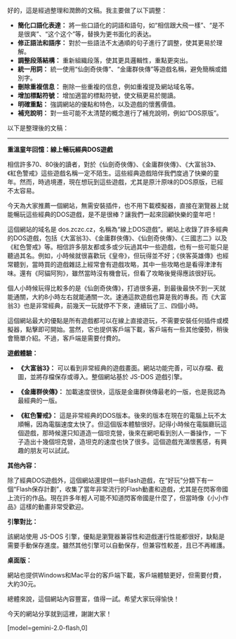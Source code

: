 好的，這是經過整理和潤飾的文稿。我主要做了以下調整：

*   **簡化口語化表達：** 將一些口語化的詞語和語句，如“相信跟大飛一樣”、“是不是很爽”、“这个这个”等，替换为更书面化的表达。
*   **修正語法和語序：** 對於一些語法不太通順的句子進行了調整，使其更易於理解。
*   **調整段落結構：** 重新組織段落，使其更具邏輯性，重點更突出。
*   **統一用詞：** 統一使用“仙劍奇俠傳”、“金庸群俠傳”等遊戲名稱，避免簡稱或錯別字。
*   **刪除重複信息：** 刪除一些重複的信息，例如重複提及網站域名等。
*   **增加標點符號：** 增加適當的標點符號，使文稿更易於閱讀。
*   **明確重點：** 強調網站的優點和特色，以及遊戲的懷舊價值。
*   **補充說明：** 對一些可能不太清楚的概念進行了補充說明，例如“DOS原版”。

以下是整理後的文稿：

---

**重溫童年回憶：線上暢玩經典DOS遊戲**

相信許多70、80後的讀者，對於《仙劍奇俠傳》、《金庸群俠傳》、《大富翁3》、《紅色警戒》這些遊戲名稱一定不陌生。這些經典遊戲陪伴我們度過了快樂的童年。然而，時過境遷，現在想玩到這些遊戲，尤其是原汁原味的DOS原版，已經不太容易。

今天為大家推薦一個網站，無需安裝插件，也不用下載模擬器，直接在瀏覽器上就能暢玩這些經典的DOS遊戲，是不是很棒？讓我們一起來回顧快樂的童年吧！

這個網站的域名是 dos.zczc.cz，名稱為“線上DOS遊戲”。網站上收錄了許多經典的DOS遊戲，包括《大富翁3》、《金庸群俠傳》、《仙劍奇俠傳》、《三國志二》以及《紅色警戒》等。相信許多朋友都或多或少玩過其中一些遊戲，也有一些可能只是聽過其名。例如，小時候就很喜歡玩《皇帝》，但玩得並不好；《俠客英雄傳》也經常聽到，當時買的遊戲雜誌上經常會有遊戲攻略，其中一些攻略也是看得津津有味。還有《阿貓阿狗》，雖然當時沒有機會玩，但看了攻略後覺得應該很好玩。

個人小時候玩得比較多的是《仙劍奇俠傳》，打過很多遍，到最後最快不到一天就能通關，大約8小時左右就能通關一次。速通這款遊戲也算是我的專長。而《大富翁3》也是非常經典，前幾天一玩就停不下來，連續玩了三、四個小時。

這個網站最大的優點是所有遊戲都可以在線上直接遊玩，不需要安裝任何插件或模擬器，點擊即可開始。當然，它也提供客戶端下載，客戶端有一些其他優勢，稍後會簡單介紹。不過，客戶端是需要付費的。

**遊戲體驗：**

*   **《大富翁3》：** 可以看到非常經典的遊戲畫面。網站功能完善，可以存檔、截圖，並將存檔保存或導入。整個網站基於 JS-DOS 遊戲引擎。

*   **《金庸群俠傳》：** 加載速度很快，這版是金庸群俠傳最老的一版，也是我認為最經典的一版。

*   **《紅色警戒》：** 這是非常經典的DOS版本。後來的版本在現在的電腦上玩不太順暢，因為電腦速度太快了。但這個版本體驗很好。記得小時候在電腦廳玩這個遊戲，那時候還只知道造一個坦克營，後來在網吧看到別人一番操作，一下子造出十幾個坦克營，造坦克的速度也快了很多。這個遊戲充滿懷舊感，有興趣的朋友可以試試。

**其他內容：**

除了經典DOS遊戲外，這個網站還提供一些Flash遊戲，在“好玩”分類下有一個“Flash保存計劃”，收集了當年非常流行的Flash動畫和遊戲，尤其是在閃客帝國上流行的作品。現在許多年輕人可能不知道閃客帝國是什麼了，但當時像《小小作品》這樣的動畫非常受歡迎。

**引擎對比：**

該網站使用 JS-DOS 引擎，優點是瀏覽器兼容性和遊戲運行性能都很好，缺點是需要手動保存進度。雖然其他引擎可以自動保存，但兼容性較差，且已不再維護。

**桌面版：**

網站也提供Windows和Mac平台的客戶端下載，客戶端體驗更好，但需要付費，大約30元。

總體來說，這個網站內容豐富，值得一試。希望大家玩得愉快！

今天的網站分享就到這裡，謝謝大家！

[model=gemini-2.0-flash,0]
